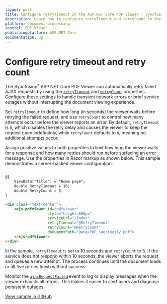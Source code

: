 ```yaml
---
layout: post
title: Configure retryTimeout in the ASP.NET Core PDF Viewer | Syncfusion
description: Learn how to configure retryTimeout and retryCount in the Syncfusion ASP.NET Core PDF Viewer to improve reliability when network requests fail.
platform: document-processing
control: PDF Viewer
publishingplatform: ASP.NET Core
documentation: ug
---
```


# Configure retry timeout and retry count

The Syncfusion<sup style="font-size:70%">&reg;</sup> ASP.NET Core PDF Viewer can automatically retry failed AJAX requests by using the [`retryTimeout`](https://help.syncfusion.com/cr/aspnetcore-js2/syncfusion.ej2.pdfviewer.pdfviewer.html#Syncfusion_EJ2_PdfViewer_PdfViewer_RetryTimeout) and [`retryCount`](https://help.syncfusion.com/cr/aspnetcore-js2/syncfusion.ej2.pdfviewer.pdfviewer.html#Syncfusion_EJ2_PdfViewer_PdfViewer_RetryCount) properties. Configure these settings to handle transient network errors or brief service outages without interrupting the document viewing experience.

Set `retryTimeout` to define how long (in seconds) the viewer waits before retrying the failed request, and use `retryCount` to control how many attempts occur before the viewer reports an error. By default, `retryTimeout` is `0`, which disables the retry delay and causes the viewer to keep the request open indefinitely, while `retryCount` defaults to `0`, meaning no additional attempts occur.

Assign positive values to both properties to limit how long the viewer waits for a response and how many retries should run before surfacing an error message.
Use the properties in Razor markup as shown below. This sample demonstrates a server-backed viewer configuration.

```html

@{
    ViewData["Title"] = "Home page";
    double RetryTimeout = 10;
    double RetryCount = 5;
}

<div class="text-center">
    <ejs-pdfviewer id="pdfviewer"
                   style="height:600px"
                   serviceUrl="/Index"
                   retryTimeout="@RetryTimeout"
                   retryCount="@RetryCount"
                   documentPath="Data/PDF_Succinctly.pdf">
    </ejs-pdfviewer>
</div>

```

In the sample, `retryTimeout` is set to 10 seconds and `retryCount` to 5. If the service does not respond within 10 seconds, the viewer aborts the request and queues a new attempt. The process continues until the document loads or all five retries finish without success.

Monitor the [`ajaxRequestFailed`](https://help.syncfusion.com/cr/aspnetcore-js2/syncfusion.ej2.pdfviewer.pdfviewer.html#Syncfusion_EJ2_PdfViewer_PdfViewer_AjaxRequestFailed) event to log or display messages when the viewer exhausts all retries. This makes it easier to alert users and diagnose persistent outages.

[View sample in GitHub](https://github.com/SyncfusionExamples/asp-core-pdf-viewer-examples/tree/master/How%20to/RetryTimeout)